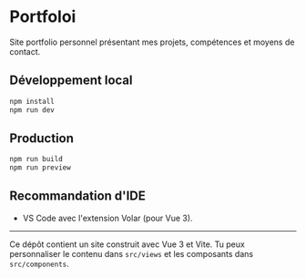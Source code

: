 # Portfoloi

Site portfolio personnel présentant mes projets, compétences et moyens de contact.

## Développement local

```sh
npm install
npm run dev
```

## Production

```sh
npm run build
npm run preview
```

## Recommandation d'IDE

- VS Code avec l'extension Volar (pour Vue 3).

---

Ce dépôt contient un site construit avec Vue 3 et Vite. Tu peux personnaliser le contenu dans `src/views` et les composants dans `src/components`.
